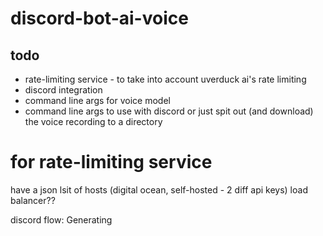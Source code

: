 # discord-bot-ai-voice

## todo
- rate-limiting service - to take into account uverduck ai's rate limiting
- discord integration
- command line args for voice model
- command line args to use with discord or just spit out (and download) the voice recording to a directory

# for rate-limiting service
have a json lsit of hosts (digital ocean, self-hosted - 2 diff api keys)
load balancer??

discord flow:
Generating 